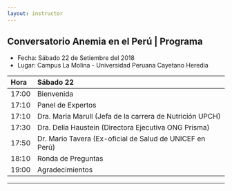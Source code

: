 ```yaml
---
layout: instructor
---
```

## Conversatorio Anemia en el Perú | Programa 
* Fecha: Sábado 22 de Setiembre del 2018
* Lugar: Campus La Molina - Universidad Peruana Cayetano Heredia 

|Hora | Sábado 22                                                               | 
|:----|:------------------------------------------------------------------------|
|17:00|Bienvenida                                                               |
|17:10|Panel de Expertos                                                        |
|17:10|Dra. Maria Marull (Jefa de la carrera de Nutrición UPCH)                 |
|17:30|Dra. Delia Haustein (Directora Ejecutiva ONG Prisma)                     |
|17:50|Dr.  Mario Tavera (Ex-oficial de Salud de UNICEF en Perú)                |
|18:10|Ronda de Preguntas                                                       |
|19:00|Agradecimientos                                                          |

***

